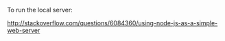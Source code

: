 To run the local server:

http://stackoverflow.com/questions/6084360/using-node-js-as-a-simple-web-server